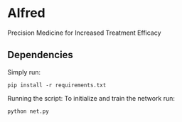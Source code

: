 # AIfred
Precision Medicine for Increased Treatment Efficacy

## Dependencies
 Simply run:
 ```
 pip install -r requirements.txt
 ```

 Running the script:
 To initialize and train the network run:
 ```
 python net.py
 ```